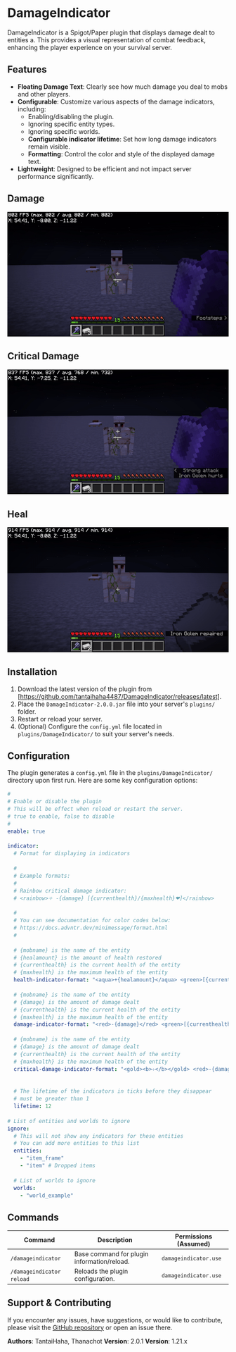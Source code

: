 # DamageIndicator

DamageIndicator is a Spigot/Paper plugin that displays damage dealt to entities a. This provides a visual representation of combat feedback, enhancing the player experience on your survival server.

## Features

- **Floating Damage Text**: Clearly see how much damage you deal to mobs and other players.
- **Configurable**: Customize various aspects of the damage indicators, including:
  - Enabling/disabling the plugin.
  - Ignoring specific entity types.
  - Ignoring specific worlds.
  - **Configurable indicator lifetime**: Set how long damage indicators remain visible.
  - **Formatting**: Control the color and style of the displayed damage text.
- **Lightweight**: Designed to be efficient and not impact server performance significantly.

## Damage
![](https://github.com/tantaihaha4487/assets/blob/main/DamageIndicator/dmg.gif?raw=true)

## Critical Damage
![](https://github.com/tantaihaha4487/assets/blob/main/DamageIndicator/crit.gif?raw=true)

## Heal
![](https://github.com/tantaihaha4487/assets/blob/main/DamageIndicator/heal.gif?raw=true)

## Installation

1.  Download the latest version of the plugin from [https://github.com/tantaihaha4487/DamageIndicator/releases/latest].
2.  Place the `DamageIndicator-2.0.0.jar` file into your server's `plugins/` folder.
3.  Restart or reload your server.
4.  (Optional) Configure the `config.yml` file located in `plugins/DamageIndicator/` to suit your server's needs.

## Configuration

The plugin generates a `config.yml` file in the `plugins/DamageIndicator/` directory upon first run. Here are some key configuration options:

```yaml
#
# Enable or disable the plugin
# This will be effect when reload or restart the server.
# true to enable, false to disable
#
enable: true

indicator:
  # Format for displaying in indicators

  #
  # Example formats:
  #
  # Rainbow critical damage indicator:
  # <rainbow>✧ -{damage} [{currenthealth}/{maxhealth}❤]</rainbow>

  #
  # You can see documentation for color codes below:
  # https://docs.advntr.dev/minimessage/format.html
  #

  # {mobname} is the name of the entity
  # {healamount} is the amount of health restored
  # {currenthealth} is the current health of the entity
  # {maxhealth} is the maximum health of the entity
  health-indicator-format: "<aqua>+{healamount}</aqua> <green>[{currenthealth}/{maxhealth}❤]</green>"

  # {mobname} is the name of the entity
  # {damage} is the amount of damage dealt
  # {currenthealth} is the current health of the entity
  # {maxhealth} is the maximum health of the entity
  damage-indicator-format: "<red>-{damage}</red> <green>[{currenthealth}/{maxhealth}❤]</green>"

  # {mobname} is the name of the entity
  # {damage} is the amount of damage dealt
  # {currenthealth} is the current health of the entity
  # {maxhealth} is the maximum health of the entity
  critical-damage-indicator-format: "<gold><b>✧</b></gold> <red>-{damage}</red> <green>[{currenthealth}/{maxhealth}❤]</green>"


  # The lifetime of the indicators in ticks before they disappear
  # must be greater than 1
  lifetime: 12

# List of entities and worlds to ignore
ignore:
  # This will not show any indicators for these entities
  # You can add more entities to this list
  entities:
    - "item_frame"
    - "item" # Dropped items

  # List of worlds to ignore
  worlds:
    - "world_example"
```

## Commands

| Command           | Description                               | Permissions (Assumed) |
|-------------------|-------------------------------------------|-----------------------|
| `/damageindicator` | Base command for plugin information/reload. | `damageindicator.use` |
| `/damageindicator reload` | Reloads the plugin configuration. | `damageindicator.use` |

## Support & Contributing

If you encounter any issues, have suggestions, or would like to contribute, please visit the [GitHub repository](https://github.com/tantaihaha4487/DamageIndicator/) or open an issue there.

**Authors**: TantaiHaha, Thanachot
**Version**: 2.0.1
**Version**: 1.21.x
